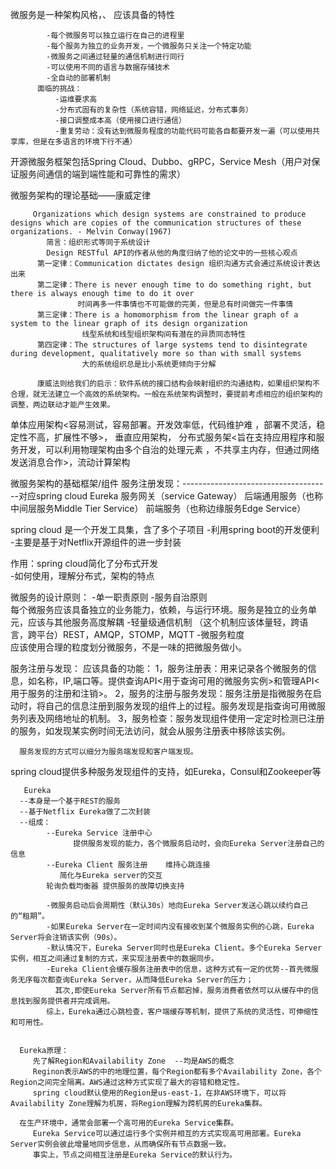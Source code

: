微服务是一种架构风格，、
应该具备的特性
```
        -每个微服务可以独立运行在自己的进程里
        -每个服务为独立的业务开发，一个微服务只关注一个特定功能
        -微服务之间通过轻量的通信机制进行同行
        -可以使用不同的语言与数据存储技术
        -全自动的部署机制
      面临的挑战：
          -运维要求高
          -分布式固有的复杂性（系统容错，网络延迟，分布式事务）
          -接口调整成本高（使用接口进行通信）
          -重复劳动：没有达到微服务程度的功能代码可能各自都要开发一遍（可以使用共享库，但是在多语言的环境下行不通）
```

开源微服务框架包括Spring Cloud、Dubbo、gRPC，Service Mesh（用户对保证服务间通信的端到端性能和可靠性的需求）

微服务架构的理论基础——康威定律
```
     Organizations which design systems are constrained to produce designs which are copies of the communication structures of these organizations. - Melvin Conway(1967)
        简言：组织形式等同于系统设计
        Design RESTful API的作者从他的角度归纳了他的论文中的一些核心观点
      第一定律：Communication dictates design 组织沟通方式会通过系统设计表达出来
      第二定律：There is never enough time to do something right, but there is always enough time to do it over
               时间再多一件事情也不可能做的完美，但是总有时间做完一件事情
      第三定律：There is a homomorphism from the linear graph of a system to the linear graph of its design organization
                线型系统和线型组织架构间有潜在的异质同态特性
      第四定律：The structures of large systems tend to disintegrate during development, qualitatively more so than with small systems
                大的系统组织总是比小系统更倾向于分解

      康威法则给我们的启示：软件系统的接口结构会映射组织的沟通结构，如果组织架构不合理，就无法建立一个高效的系统架构。一般在系统架构调整时，要提前考虑相应的组织架构的调整，两边联动才能产生效果。
```

单体应用架构<容易测试，容易部署。开发效率低，代码维护难 ，部署不灵活，稳定性不高，扩展性不够>，
垂直应用架构，
分布式服务架<旨在支持应用程序和服务开发，可以利用物理架构由多个自治的处理元素
      ，不共享主内存，但通过网络发送消息合作>，流动计算架构

微服务架构的基础框架/组件
服务注册发现：-------------------------------------对应spring cloud Eureka
服务网关（service Gateway）
后端通用服务（也称中间层服务Middle Tier Service）
前端服务（也称边缘服务Edge Service）

spring cloud 是一个开发工具集，含了多个子项目
     -利用spring boot的开发便利
     -主要是基于对Netflix开源组件的进一步封装
     
作用：spring cloud简化了分布式开发  
   -如何使用，理解分布式，架构的特点

微服务的设计原则：
    -单一职责原则
    -服务自治原则  
          每个微服务应该具备独立的业务能力，依赖，与运行环境。服务是独立的业务单元，应该与其他服务高度解耦
    -轻量级通信机制
         （这个机制应该体量轻，跨语言，跨平台）REST，AMQP，STOMP，MQTT
    -微服务粒度     
          应该使用合理的粒度划分微服务，不是一味的把微服务做小。 

服务注册与发现：
   应该具备的功能：
      1，服务注册表：用来记录各个微服务的信息，如名称，IP,端口等。提供查询API<用于查询可用的微服务实例>和管理API<用于服务的注册和注销>。
      2，服务的注册与服务发现：服务注册是指微服务在启动时，将自己的信息注册到服务发现的组件上的过程。服务发现是指查询可用微服务列表及网络地址的机制。
      3，服务检查：服务发现组件使用一定定时检测已注册的服务，如发现某实例时间无法访问，就会从服务注册表中移除该实例。

      服务发现的方式可以细分为服务端发现和客户端发现。
  
  spring cloud提供多种服务发现组件的支持，如Eureka，Consul和Zookeeper等

       Eureka
      --本身是一个基于REST的服务
      --基于Netflix Eureka做了二次封装
      --组成：
            --Eureka Service 注册中心
                  提供服务发现的能力，各个微服务启动时，会向Eureka Server注册自己的信息
            --Eureka Client 服务注册    维持心跳连接
               简化与Eureka server的交互
            轮询负载均衡器 提供服务的故障切换支持

            -微服务启动后会周期性（默认30s）地向Eureka Server发送心跳以续约自己的“租期”。
            -如果Eureka Server在一定时间内没有接收到某个微服务实例的心跳，Eureka Server将会注销该实例（90s）。
            -默认情况下，Eureka Server同时也是Eureka Client。多个Eureka Server实例，相互之间通过复制的方式，来实现注册表中的数据同步。
            -Eureka Client会缓存服务注册表中的信息，这种方式有一定的优势--首先微服务无序每次都查询Eureka Server，从而降低Eureka Server的压力；
              其次,即使Eureka Server所有节点都宕掉，服务消费者依然可以从缓存中的信息找到服务提供者并完成调用。
            综上，Eureka通过心跳检查，客户端缓存等机制，提供了系统的灵活性，可伸缩性和可用性。


      Eureka原理：
         先了解Region和Availability Zone  --均是AWS的概念
         Reginon表示AWS的中的地理位置，每个Region都有多个Availability Zone，各个Region之间完全隔离。AWS通过这种方式实现了最大的容错和稳定性。
         spring cloud默认使用的Region是us-east-1，在非AWS环境下，可以将Availability Zone理解为机房，将Region理解为跨机房的Eureka集群。

      在生产环境中，通常会部署一个高可用的Eureka Service集群。
         Eureka Service可以通过运行多个实例并相互的方式实现高可用部署。Eureka Server实例会彼此增量地同步信息，从而确保所有节点数据一致。
         事实上，节点之间相互注册是Eureka Service的默认行为。


